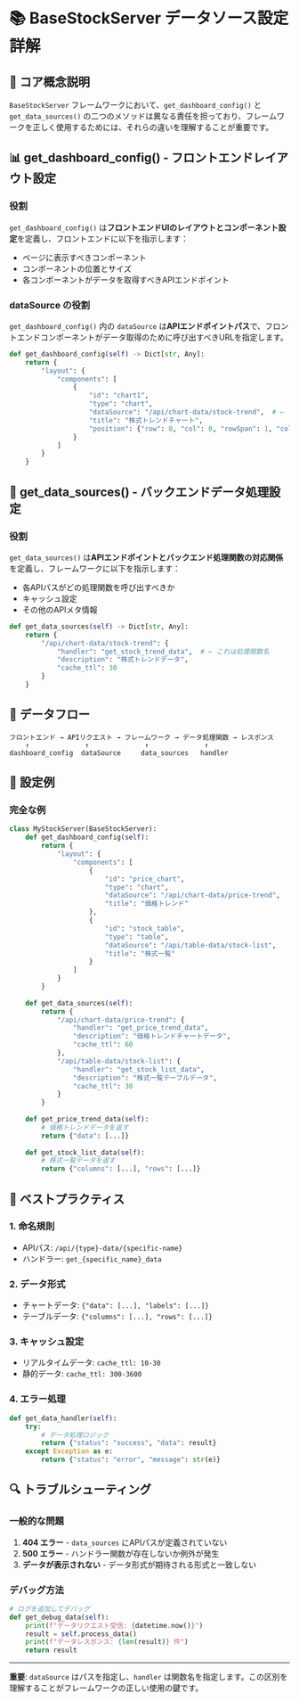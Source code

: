# 📚 BaseStockServer データソース設定詳解

## 🎯 コア概念説明

`BaseStockServer` フレームワークにおいて、`get_dashboard_config()` と `get_data_sources()` の二つのメソッドは異なる責任を担っており、フレームワークを正しく使用するためには、それらの違いを理解することが重要です。

## 📊 get_dashboard_config() - フロントエンドレイアウト設定

### 役割
`get_dashboard_config()` は**フロントエンドUIのレイアウトとコンポーネント設定**を定義し、フロントエンドに以下を指示します：
- ページに表示すべきコンポーネント
- コンポーネントの位置とサイズ
- 各コンポーネントがデータを取得すべきAPIエンドポイント

### dataSource の役割
`get_dashboard_config()` 内の `dataSource` は**APIエンドポイントパス**で、フロントエンドコンポーネントがデータ取得のために呼び出すべきURLを指定します。

```python
def get_dashboard_config(self) -> Dict[str, Any]:
    return {
        "layout": {
            "components": [
                {
                    "id": "chart1",
                    "type": "chart", 
                    "dataSource": "/api/chart-data/stock-trend",  # ← これはAPIエンドポイントURL
                    "title": "株式トレンドチャート",
                    "position": {"row": 0, "col": 0, "rowSpan": 1, "colSpan": 1}
                }
            ]
        }
    }
```

## 🔧 get_data_sources() - バックエンドデータ処理設定

### 役割
`get_data_sources()` は**APIエンドポイントとバックエンド処理関数の対応関係**を定義し、フレームワークに以下を指示します：
- 各APIパスがどの処理関数を呼び出すべきか
- キャッシュ設定
- その他のAPIメタ情報

```python
def get_data_sources(self) -> Dict[str, Any]:
    return {
        "/api/chart-data/stock-trend": {
            "handler": "get_stock_trend_data",  # ← これは処理関数名
            "description": "株式トレンドデータ",
            "cache_ttl": 30
        }
    }
```

## 🔄 データフロー

```
フロントエンド → APIリクエスト → フレームワーク → データ処理関数 → レスポンス
    ↑              ↑              ↑              ↑
dashboard_config  dataSource     data_sources   handler
```

## 📝 設定例

### 完全な例

```python
class MyStockServer(BaseStockServer):
    def get_dashboard_config(self):
        return {
            "layout": {
                "components": [
                    {
                        "id": "price_chart",
                        "type": "chart",
                        "dataSource": "/api/chart-data/price-trend",
                        "title": "価格トレンド"
                    },
                    {
                        "id": "stock_table", 
                        "type": "table",
                        "dataSource": "/api/table-data/stock-list",
                        "title": "株式一覧"
                    }
                ]
            }
        }
    
    def get_data_sources(self):
        return {
            "/api/chart-data/price-trend": {
                "handler": "get_price_trend_data",
                "description": "価格トレンドチャートデータ",
                "cache_ttl": 60
            },
            "/api/table-data/stock-list": {
                "handler": "get_stock_list_data", 
                "description": "株式一覧テーブルデータ",
                "cache_ttl": 30
            }
        }
    
    def get_price_trend_data(self):
        # 価格トレンドデータを返す
        return {"data": [...]}
    
    def get_stock_list_data(self):
        # 株式一覧データを返す
        return {"columns": [...], "rows": [...]}
```

## 🎯 ベストプラクティス

### 1. 命名規則
- APIパス: `/api/{type}-data/{specific-name}`
- ハンドラー: `get_{specific_name}_data`

### 2. データ形式
- チャートデータ: `{"data": [...], "labels": [...]}`
- テーブルデータ: `{"columns": [...], "rows": [...]}`

### 3. キャッシュ設定
- リアルタイムデータ: `cache_ttl: 10-30`
- 静的データ: `cache_ttl: 300-3600`

### 4. エラー処理
```python
def get_data_handler(self):
    try:
        # データ処理ロジック
        return {"status": "success", "data": result}
    except Exception as e:
        return {"status": "error", "message": str(e)}
```

## 🔍 トラブルシューティング

### 一般的な問題

1. **404 エラー** - `data_sources` にAPIパスが定義されていない
2. **500 エラー** - ハンドラー関数が存在しないか例外が発生
3. **データが表示されない** - データ形式が期待される形式と一致しない

### デバッグ方法

```python
# ログを追加してデバッグ
def get_debug_data(self):
    print(f"データリクエスト受信: {datetime.now()}")
    result = self.process_data()
    print(f"データレスポンス: {len(result)} 件")
    return result
```

---

**重要**: `dataSource` はパスを指定し、`handler` は関数名を指定します。この区別を理解することがフレームワークの正しい使用の鍵です。
